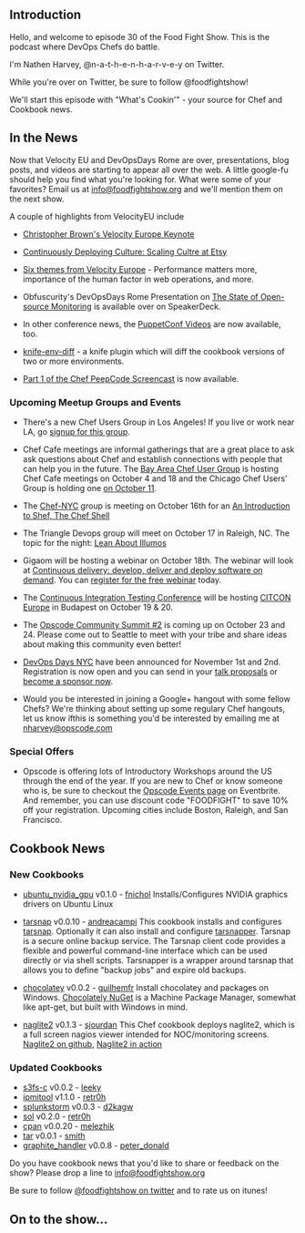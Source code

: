 Introduction
------------

Hello, and welcome to episode 30 of the Food Fight Show.  This is the podcast where DevOps Chefs do battle.

I'm Nathen Harvey, @n-a-t-h-e-n-h-a-r-v-e-y on Twitter.

While you're over on Twitter, be sure to follow @foodfightshow!

We'll start this episode with "What's Cookin'" - your source for Chef and Cookbook news.

In the News<a name="news"></a>
-----------
Now that Velocity EU and DevOpsDays Rome are over, presentations, blog posts, and videos are starting to appear all over the web.  A little google-fu should help you find what you're looking for.  What were some of your favorites?  Email us at info@foodfightshow.org and we'll mention them on the next show.

A couple of highlights from VelocityEU include 

* [Christopher Brown's Velocity Europe Keynote](http://www.youtube.com/watch?v=veumR8l07uc)

* [Continuously Deploying Culture:  Scaling Cultre at Etsy](http://www.slideshare.net/mcdonnps/continuously-deploying-culture-scaling-culture-at-etsy-14588485)

* [Six themes from Velocity Europe](http://radar.oreilly.com/2012/10/velocity-europe-six-themes.html) - Performance matters more, importance of the human factor in web operations, and more.

* Obfuscurity's DevOpsDays Rome Presentation on [The State of Open-source Monitoring](https://speakerdeck.com/u/obfuscurity/p/the-state-of-open-source-monitoring) is available over on SpeakerDeck.

* In other conference news, the [PuppetConf Videos](http://puppetlabs.com/community/videos/puppetconf/) are now available, too.

* [knife-env-diff](https://github.com/jgoulah/knife-env-diff) - a knife plugin which will diff the cookbook versions of two or more environments.

* [Part 1 of the Chef PeepCode Screencast](https://peepcode.com/products/chef-i) is now available.


### Upcoming Meetup Groups and Events
* There's a new Chef Users Group in Los Angeles!  If you live or work near LA, go [signup for this group](http://www.meetup.com/Los-Angeles-Chef-Users-Group/).

* Chef Cafe meetings are informal gatherings that are a great place to ask ask questions about Chef and establish connections with people that can help you in the future.  The [Bay Area Chef User Group](http://www.meetup.com/The-Bay-Area-Chef-User-Group/) is hosting Chef Cafe meetings on October 4 and 18 and the Chicago Chef Users' Group is holding one [on October 11](http://www.meetup.com/Chicago-Chef-User-Group/events/84546562).

* The [Chef-NYC](http://www.meetup.com/Chef-NYC/) group is meeting on October 16th for an [An Introduction to Shef, The Chef Shell](http://www.meetup.com/Chef-NYC/events/82345952/)

* The Triangle Devops group will meet on October 17 in Raleigh, NC.  The topic for the night:  [Lean About Illumos](http://www.meetup.com/Triangle-DevOps/events/82806542/)

* Gigaom will be hosting a webinar on October 18th.  The webinar will look at [Continuous delivery: develop, deliver and deploy software on demand](http://pro.gigaom.com/webinars/opscode-continuous-delivery/).  You can [register for the free webinar](http://pro.gigaom.com/webinars/opscode-continuous-delivery/) today.

* The [Continuous Integration Testing Conference](http://www.citconf.com/) will be hosting [CITCON Europe](http://www.citconf.com/budapest2012/) in Budapest on October 19 & 20.

* The [Opscode Community Summit #2](http://opscode-summit-2012.eventbrite.com/) is coming up on October 23 and 24.  Please come out to Seattle to meet with your tribe and share ideas about making this community even better!

* [DevOps Days NYC](http://devopsdays.org/events/2012-newyork/) have been announced for November 1st and 2nd.  Registration is now open and you can send in your [talk proposals](http://devopsdays.org/events/2012-newyork/propose) or [become a sponsor now](http://devopsdays.org/events/2012-newyork/sponsor).

* Would you be interested in joining a Google+ hangout with some fellow Chefs?  We're thinking about setting up some regulary Chef hangouts, let us know ifthis is something you'd be interested by emailing me at nharvey@opscode.com

###  Special Offers

* Opscode is offering lots of Introductory Workshops around the US through the end of the year.  If you are new to Chef or know someone who is, be sure to checkout the [Opscode Events page](http://www.eventbrite.com/org/429733222) on Eventbrite.  And remember, you can use discount code "FOODFIGHT" to save 10% off your registration.  Upcoming cities include Boston, Raleigh, and San Francisco.


Cookbook News<a name="cookbooks"></a>
-------------

### New Cookbooks
* [ubuntu_nvidia_gpu](http://community.opscode.com/cookbooks/ubuntu_nvidia_gpu) v0.1.0 - [fnichol](http://community.opscode.com/users/fnichol)
Installs/Configures NVIDIA graphics drivers on Ubuntu Linux

* [tarsnap](http://community.opscode.com/cookbooks/tarsnap) v0.0.10 - [andreacampi](http://community.opscode.com/users/andreacampi)
This cookbook installs and configures [tarsnap](https://www.tarsnap.com/). Optionally it can also install and configure [tarsnapper](https://github.com/miracle2k/tarsnapper).  Tarsnap is a secure online backup service.  The Tarsnap client code provides a flexible and powerful command-line interface which can be used directly or via shell scripts.  Tarsnapper is a wrapper around tarsnap that allows you to define "backup jobs" and expire old backups.

* [chocolatey](http://community.opscode.com/cookbooks/chocolatey) v0.0.2 - [guilhemfr](http://community.opscode.com/users/guilhemfr)
Install chocolatey and packages on Windows.  [Chocolately NuGet](http://chocolatey.org/) is a Machine Package Manager, somewhat like apt-get, but built with Windows in mind.

* [naglite2](http://community.opscode.com/cookbooks/naglite2) v0.1.3 - [sjourdan](http://community.opscode.com/users/sjourdan)
This Chef cookbook deploys naglite2, which is a full screen nagios viewer intended for NOC/monitoring screens.  [Naglite2 on github](https://github.com/lozzd/Naglite2), [Naglite2 in action](http://www.flickr.com/photos/lozzd/3210502566/)

### Updated Cookbooks
* [s3fs-c](http://community.opscode.com/cookbooks/s3fs-c) v0.0.2 - [leeky](http://community.opscode.com/users/leeky)
* [ipmitool](http://community.opscode.com/cookbooks/ipmitool) v1.1.0 - [retr0h](http://community.opscode.com/users/retr0h)
* [splunkstorm](http://community.opscode.com/cookbooks/splunkstorm) v0.0.3 - [d2kagw](http://community.opscode.com/users/d2kagw)
* [sol](http://community.opscode.com/cookbooks/sol) v0.2.0 - [retr0h](http://community.opscode.com/users/retr0h)
* [cpan](http://community.opscode.com/cookbooks/cpan) v0.0.20 - [melezhik](http://community.opscode.com/users/melezhik)
* [tar](http://community.opscode.com/cookbooks/tar) v0.0.1 - [smith](http://community.opscode.com/users/smith)
* [graphite_handler](http://community.opscode.com/cookbooks/graphite_handler) v0.0.8 - [peter_donald](http://community.opscode.com/users/peter_donald)

Do you have cookbook news that you'd like to share or feedback on the show?  Please drop a line to info@foodfightshow.org

Be sure to follow [@foodfightshow on twitter](http://twitter.com/foodfightshow) and to rate us on itunes!

On to the show...
----------------
